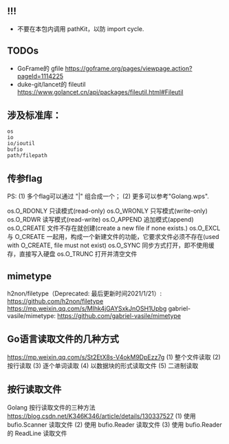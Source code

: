 ## !!!
- 不要在本包内调用 pathKit，以防 import cycle.

## TODOs
* GoFrame的 gfile 
    https://goframe.org/pages/viewpage.action?pageId=1114225
* duke-git/lancet的 fileutil
    https://www.golancet.cn/api/packages/fileutil.html#Fileutil

## 涉及标准库：
    os
    io
    io/ioutil
    bufio
    path/filepath

## 传参flag
PS:
(1) 多个flag可以通过 "|" 组合成一个；
(2) 更多可以参考"Golang.wps".

os.O_RDONLY	    只读模式(read-only)
os.O_WRONLY	    只写模式(write-only)
os.O_RDWR	    读写模式(read-write)
os.O_APPEND	    追加模式(append)
os.O_CREATE	    文件不存在就创建(create a new file if none exists.)
os.O_EXCL	    与 O_CREATE 一起用，构成一个新建文件的功能，它要求文件必须不存在(used with O_CREATE, file must not exist)
os.O_SYNC	    同步方式打开，即不使用缓存，直接写入硬盘
os.O_TRUNC	    打开并清空文件

## mimetype
h2non/filetype（Deprecated: 最后更新时间2021/1/21）:
    https://github.com/h2non/filetype
    https://mp.weixin.qq.com/s/MIhk4jGAYSxkJnOSH1Upbg
gabriel-vasile/mimetype:
    https://github.com/gabriel-vasile/mimetype

## Go语言读取文件的几种方式
https://mp.weixin.qq.com/s/St2EtX8s-V4okM9DpEzz7g
(1) 整个文件读取
(2) 按行读取
(3) 逐个单词读取
(4) 以数据块的形式读取文件
(5) 二进制读取

## 按行读取文件
Golang 按行读取文件的三种方法
    https://blog.csdn.net/K346K346/article/details/130337527
(1) 使用 bufio.Scanner 读取文件
(2) 使用 bufio.Reader 读取文件
(3) 使用 bufio.Reader 的 ReadLine 读取文件



